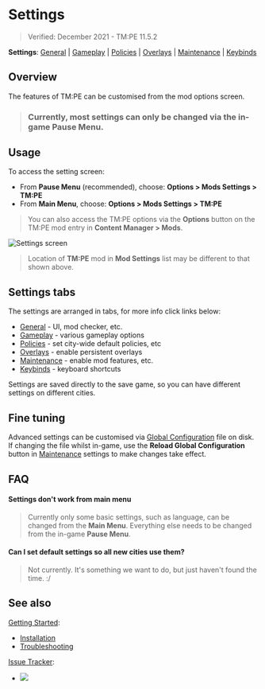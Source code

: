 # Settings

> Verified: December 2021 - TM:PE 11.5.2

**Settings**:
[General](General.md) | [Gameplay](Gameplay.md) | [Policies](Policies-panel-missing.md) |
[Overlays](Overlays.md) | [Maintenance](Maintenance.md) | [Keybinds](Keybinds.md)

## Overview

The features of TM:PE can be customised from the mod options screen.

> ### Currently, most settings can only be changed via the in-game Pause Menu.

## Usage

To access the setting screen:

* From **Pause Menu** (recommended), choose: **Options > Mods Settings > TM:PE**
* From **Main Menu**, choose: **Options > Mods Settings > TM:PE**

> You can also access the TM:PE options via the **Options** button on the TM:PE mod entry in **Content Manager > Mods**.

![Settings screen](https://imgur.com/1uv2ubJ.png)
> Location of **TM:PE** mod in **Mod Settings** list may be different to that shown above.

## Settings tabs

The settings are arranged in tabs, for more info click links below:

* [General](General.md) - UI, mod checker, etc.
* [Gameplay](Gameplay.md) - various gameplay options
* [Policies](Policies.md) - set city-wide default policies, etc
* [Overlays](Overlays.md) - enable persistent overlays
* [Maintenance](Maintenance.md) - enable mod features, etc.
* [Keybinds](Keybinds.md) - keyboard shortcuts

Settings are saved directly to the save game, so you can have different settings on different cities.

## Fine tuning

Advanced settings can be customised via [Global Configuration](Global-Configuration.md) file on disk. If changing the file
whilst in-game, use the **Reload Global Configuration** button in [Maintenance](Maintenance.md) settings to make changes
take effect.

## FAQ

#### Settings don't work from main menu

> Currently only some basic settings, such as language, can be changed from the **Main Menu**. Everything else needs to
> be changed from the in-game **Pause Menu**.

#### Can I set default settings so all new cities use them?

> Not currently. It's something we want to do, but just haven't found the time. :/

## See also

[Getting Started](Home.md):

* [Installation](Installation.md)
* [Troubleshooting](Troubleshooting.md)

[Issue Tracker](https://github.com/krzychu124/Cities-Skylines-Traffic-Manager-President-Edition/issues):

* <a href="https://github.com/CitiesSkylinesMods/TMPE/labels/SETTINGS"><img src="https://img.shields.io/github/issues/CitiesSkylinesMods/TMPE/SETTINGS?label=SETTINGS&logo=github" /></a>